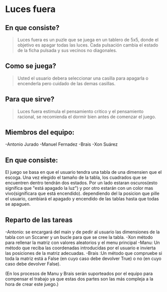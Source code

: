 # Luces fuera

## En que consiste?
> Luces fuera es un puzle que se juega en un tablero de 5x5, donde el objetivo es apagar todas las luces. Cada pulsación cambia el estado de la ficha pulsada y sus vecinos no diagonales.

## Como se juega?
> Usted el usuario debera seleccionar una casilla para apagarla o encenderla pero cuidado de las demas casillas.

## Para que sirve?
> Luces fuera estimula el pensamiento critico y el pensamiento racional, se recomienda el dormir bien antes de comenzar el juego.

## Miembros del equipo:
-Antonio Jurado
-Manuel Fernadez
-Brais
-Xon Suárez


## En que consiste:
 El juego se basa en que el usuario tendra una tabla de una dimensien que el escoga. Una vez elegido el tamaño de la tabla, 
 los cuadrados que se encuentren dentro tendrán dos estados. Por un lado estaran oscuros(esto significa que "está apagado la luz") 
 y por otro estarán con un color mas vivo(significara que está encendido). dependiendo del la posicion que pille el usuario, cambiará 
 el apagado y encendido de las tablas hasta que todas se apaguen. 
 
 
 
 ## Reparto de las tareas
 -Antonio: se encargará del main y de pedir al usuario las dimensiones de la tabla con un Sccaner y un bucle para que se cree la tabla.
 -Xon método para rellenar la matriz con valores aleatorios y el menu principal
 -Manu: Un método que reciba las coordenadas introducidas por el usuario e invierta las posiciones de la matriz adecuadas.
 -Brais :Un método que compruebe si toda la matriz está a False (en cuyo caso debe devolver True) o no (en cuyo caso debe devolver False).
 
 (En los procesos de Manu y Brais serán suporteados por el equipo para compensar el 
 trabajo ya que estas dos partes son las más compleja a la hora de crear este juego.)
